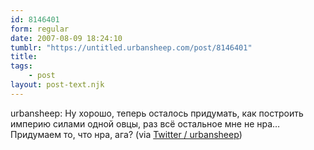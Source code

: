 ```yaml
---
id: 8146401
form: regular
date: 2007-08-09 18:24:10
tumblr: "https://untitled.urbansheep.com/post/8146401"
title:
tags:
    - post
layout: post-text.njk
---
```


<p>urbansheep: Ну хорошо, теперь осталось придумать, как построить империю силами одной овцы, раз всё остальное мне не нра&hellip; Придумаем то, что нра, ага? (via <a href="http://twitter.com/urbansheep/statuses/196333432">Twitter / urbansheep</a>)</p>

